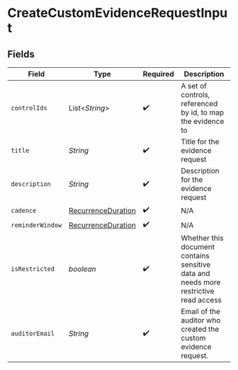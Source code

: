 # CreateCustomEvidenceRequestInput


## Fields

| Field                                                                                | Type                                                                                 | Required                                                                             | Description                                                                          |
| ------------------------------------------------------------------------------------ | ------------------------------------------------------------------------------------ | ------------------------------------------------------------------------------------ | ------------------------------------------------------------------------------------ |
| `controlIds`                                                                         | List\<*String*>                                                                      | :heavy_check_mark:                                                                   | A set of controls, referenced by id, to map the evidence to                          |
| `title`                                                                              | *String*                                                                             | :heavy_check_mark:                                                                   | Title for the evidence request                                                       |
| `description`                                                                        | *String*                                                                             | :heavy_check_mark:                                                                   | Description for the evidence request                                                 |
| `cadence`                                                                            | [RecurrenceDuration](../../models/components/RecurrenceDuration.md)                  | :heavy_check_mark:                                                                   | N/A                                                                                  |
| `reminderWindow`                                                                     | [RecurrenceDuration](../../models/components/RecurrenceDuration.md)                  | :heavy_check_mark:                                                                   | N/A                                                                                  |
| `isRestricted`                                                                       | *boolean*                                                                            | :heavy_check_mark:                                                                   | Whether this document contains sensitive data and needs more restrictive read access |
| `auditorEmail`                                                                       | *String*                                                                             | :heavy_check_mark:                                                                   | Email of the auditor who created the custom evidence request.                        |